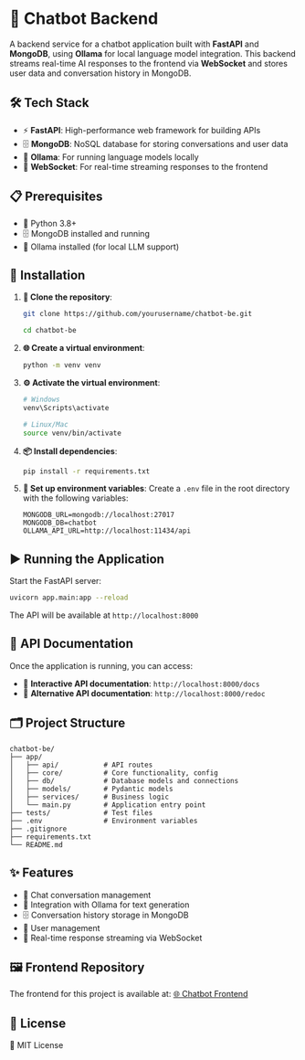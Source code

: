 # 🤖 Chatbot Backend

A backend service for a chatbot application built with **FastAPI** and **MongoDB**, using **Ollama** for local language model integration. This backend streams real-time AI responses to the frontend via **WebSocket** and stores user data and conversation history in MongoDB.

## 🛠️ Tech Stack
- ⚡ **FastAPI**: High-performance web framework for building APIs
- 🗄️ **MongoDB**: NoSQL database for storing conversations and user data
- 🧠 **Ollama**: For running language models locally
- 🔄 **WebSocket**: For real-time streaming responses to the frontend

## 📋 Prerequisites
- 🐍 Python 3.8+
- 🗄️ MongoDB installed and running
- 🧠 Ollama installed (for local LLM support)

## 🚀 Installation
1. **📂 Clone the repository**:
   ```bash
   git clone https://github.com/yourusername/chatbot-be.git

   cd chatbot-be
   ```

2. **🌐 Create a virtual environment**:
   ```bash
   python -m venv venv
   ```

3. **⚙️ Activate the virtual environment**:
   ```bash
   # Windows
   venv\Scripts\activate

   # Linux/Mac
   source venv/bin/activate
   ```

4. **📦 Install dependencies**:
   ```bash
   pip install -r requirements.txt
   ```

5. **🔧 Set up environment variables**: Create a `.env` file in the root directory with the following variables:
   ```env
   MONGODB_URL=mongodb://localhost:27017
   MONGODB_DB=chatbot
   OLLAMA_API_URL=http://localhost:11434/api
   ```

## ▶️ Running the Application

Start the FastAPI server:

```bash
uvicorn app.main:app --reload
```

The API will be available at `http://localhost:8000`

## 📖 API Documentation

Once the application is running, you can access:

- 📘 **Interactive API documentation**: `http://localhost:8000/docs`
- 📕 **Alternative API documentation**: `http://localhost:8000/redoc`

## 🗂️ Project Structure
```
chatbot-be/
├── app/
│   ├── api/           # API routes
│   ├── core/          # Core functionality, config
│   ├── db/            # Database models and connections
│   ├── models/        # Pydantic models
│   ├── services/      # Business logic
│   └── main.py        # Application entry point
├── tests/             # Test files
├── .env               # Environment variables
├── .gitignore
├── requirements.txt
└── README.md
```

## ✨ Features
- 💬 Chat conversation management
- 🧠 Integration with Ollama for text generation
- 🗄️ Conversation history storage in MongoDB
- 👤 User management
- 🔄 Real-time response streaming via WebSocket

## 🖼️ Frontend Repository
The frontend for this project is available at: [🌐 Chatbot Frontend](https://github.com/NguyenNguyen0/chatbot-fe)

## 📜 License
📄 MIT License